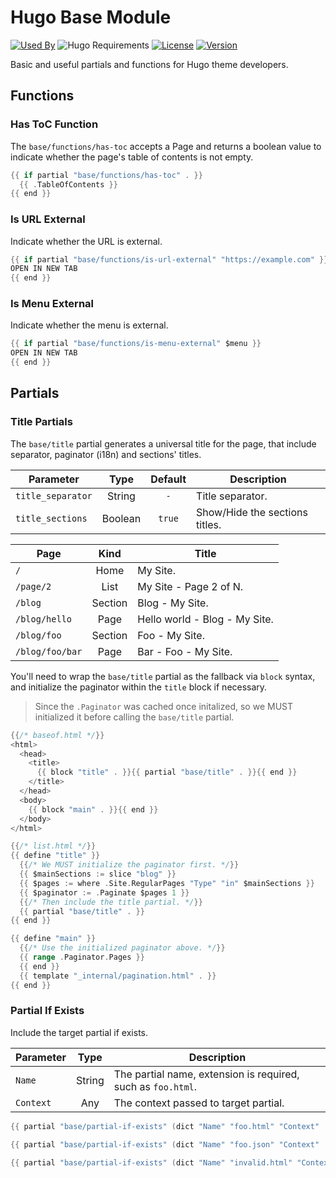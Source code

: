 # Hugo Base Module

[![Used By](https://img.shields.io/badge/dynamic/json?color=success&label=used+by&query=repositories_humanize&logo=hugo&style=flat-square&url=https://api.razonyang.com/v1/github/dependents/razonyang/hugo-mod-base)](https://github.com/razonyang/hugo-mod-base/network/dependents)
![Hugo Requirements](https://img.shields.io/badge/dynamic/json?color=important&label=requirements&query=requirements&logo=hugo&style=flat-square&url=https://api.razonyang.com/v1/hugo/modules/github.com/razonyang/hugo-mod-base)
[![License](https://img.shields.io/github/license/razonyang/hugo-mod-base?style=flat-square)](https://github.com/razonyang/hugo-mod-base/blob/main/LICENSE)
[![Version](https://img.shields.io/github/v/tag/razonyang/hugo-mod-base?label=version&style=flat-square)](https://github.com/razonyang/hugo-mod-base/tags)

Basic and useful partials and functions for Hugo theme developers.

## Functions

### Has ToC Function

The `base/functions/has-toc` accepts a Page and returns a boolean value to indicate whether the page's table of contents is not empty.

```go
{{ if partial "base/functions/has-toc" . }}
  {{ .TableOfContents }}
{{ end }}
```

### Is URL External

Indicate whether the URL is external.

```go
{{ if partial "base/functions/is-url-external" "https://example.com" }}
OPEN IN NEW TAB
{{ end }}
```

### Is Menu External

Indicate whether the menu is external.

```go
{{ if partial "base/functions/is-menu-external" $menu }}
OPEN IN NEW TAB
{{ end }}
```

## Partials

### Title Partials

The `base/title` partial generates a universal title for the page, that include separator, paginator (i18n) and sections' titles.

| Parameter | Type | Default | Description
|---|:-:|:-:|---
| `title_separator` | String | `-` | Title separator.
| `title_sections` | Boolean | `true` | Show/Hide the sections titles.

| Page | Kind | Title
|---|:-:|---
| `/` | Home | My Site.
| `/page/2` | List | My Site - Page 2 of N.
| `/blog` | Section | Blog - My Site.
| `/blog/hello` | Page | Hello world - Blog - My Site.
| `/blog/foo` | Section | Foo - My Site.
| `/blog/foo/bar` | Page | Bar - Foo - My Site.

You'll need to wrap the `base/title` partial as the fallback via `block` syntax, and initialize the paginator within the `title` block if necessary.

> Since the `.Paginator` was cached once initalized, so we MUST initialized it before calling the `base/title` partial.

```go
{{/* baseof.html */}}
<html>
  <head>
    <title>
      {{ block "title" . }}{{ partial "base/title" . }}{{ end }}
    </title>
  </head>
  <body>
    {{ block "main" . }}{{ end }}
  </body>
</html>
```

```go
{{/* list.html */}}
{{ define "title" }}
  {{/* We MUST initialize the paginator first. */}}
  {{ $mainSections := slice "blog" }}
  {{ $pages := where .Site.RegularPages "Type" "in" $mainSections }}
  {{ $paginator := .Paginate $pages 1 }}
  {{/* Then include the title partial. */}}
  {{ partial "base/title" . }}
{{ end }}

{{ define "main" }}
  {{/* Use the initialized paginator above. */}}
  {{ range .Paginator.Pages }}
  {{ end }}
  {{ template "_internal/pagination.html" . }}
{{ end }}
```

### Partial If Exists

Include the target partial if exists.

| Parameter | Type | Description
|---|:-:|---
| `Name` | String | The partial name, extension is required, such as `foo.html`.
| `Context` | Any | The context passed to target partial.

```go
{{ partial "base/partial-if-exists" (dict "Name" "foo.html" "Context" .) }}

{{ partial "base/partial-if-exists" (dict "Name" "foo.json" "Context" .) }}

{{ partial "base/partial-if-exists" (dict "Name" "invalid.html" "Context" .) }}
```
